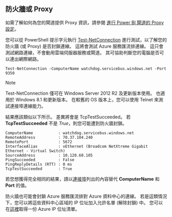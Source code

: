 ## <a name="firewall-or-proxy"></a>防火牆或 Proxy
如需了解如何為您的閘道提供 Proxy 資訊，請參閱 [進行 Power BI 閘道的 Proxy 設定](../service-gateway-proxy.md)。

您可以從 PowerShell 提示字元執行 [Test-NetConnection](https://technet.microsoft.com/library/dn372891.aspx) 進行測試，以了解您的防火牆 (或 Proxy) 是否封鎖連線。 這將會測試 Azure 服務匯流排連線。 這只會測試網路連線，不會動用雲端伺服器服務或閘道。 其可協助判斷您的電腦是否可以連出網際網路。

    Test-NetConnection -ComputerName watchdog.servicebus.windows.net -Port 9350

> [!NOTE]
> Test-NetConnection 僅可在 Windows Server 2012 R2 及更新版本使用。 也適用於 Windows 8.1 和更新版本。 在較舊的 OS 版本上，您可以使用 Telnet 來測試連接埠連線能力。
> 
> 

結果應該類似以下所示。 差異將會是 TcpTestSucceeded。 若 **TcpTestSucceeded** 不是 *True*，則您可能遭到防火牆封鎖。

    ComputerName           : watchdog.servicebus.windows.net
    RemoteAddress          : 70.37.104.240
    RemotePort             : 5672
    InterfaceAlias         : vEthernet (Broadcom NetXtreme Gigabit Ethernet - Virtual Switch)
    SourceAddress          : 10.120.60.105
    PingSucceeded          : False
    PingReplyDetails (RTT) : 0 ms
    TcpTestSucceeded       : True

若您想獲得完全相同的結果，請以[連接埠](../service-gateway-onprem.md#ports)列出的內容替代 **ComputerName** 和**Port** 的值。

防火牆也可能會封鎖 Azure 服務匯流排對 Azure 資料中心的連線。 若是這類情況下，您可以將這些資料中心區域的 IP 位址加入允許名單 (解除封鎖) 中。 您可以在[這裡](https://www.microsoft.com/download/details.aspx?id=41653)取得一份 Azure IP 位址清單。

